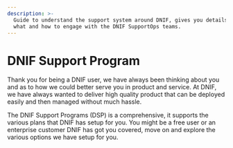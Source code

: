 ```yaml
---
description: >-
  Guide to understand the support system around DNIF, gives you details about
  what and how to engage with the DNIF SupportOps teams.
---
```


# DNIF Support Program

Thank you for being a DNIF user, we have always been thinking about you and as to how we could better serve you in product and service. At DNIF, we have always wanted to deliver high quality product that can be deployed easily and then managed without much hassle. 

The DNIF Support Programs \(DSP\) is a comprehensive, it supports the various plans that DNIF has setup for you. You might be a free user or an enterprise customer DNIF has got you covered, move on and explore the various options we have setup for you.

